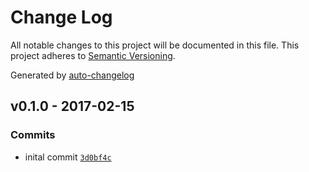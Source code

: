 # Change Log
All notable changes to this project will be documented in this file. This project adheres to [Semantic Versioning](http://semver.org/).

Generated by [auto-changelog](https://github.com/CookPete/auto-changelog)


## v0.1.0 - 2017-02-15

### Commits
* inital commit [`3d0bf4c`](https://github.com/tpkemme/local-addon-plugins-themes/commit/3d0bf4cfdf011bbaac9649398fe560f94affe788)
